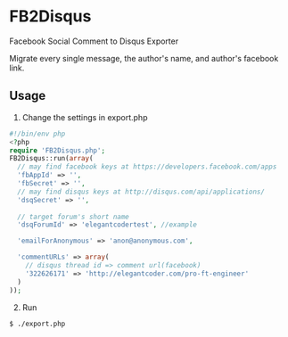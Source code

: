 FB2Disqus
=========

Facebook Social Comment to Disqus Exporter

Migrate every single message, the author's name, and author's facebook link.


## Usage

1. Change the settings in export.php
```php
#!/bin/env php
<?php
require 'FB2Disqus.php';
FB2Disqus::run(array(
  // may find facebook keys at https://developers.facebook.com/apps
  'fbAppId' => '',
  'fbSecret' => '',
  // may find disqus keys at http://disqus.com/api/applications/
  'dsqSecret' => '',
  
  // target forum's short name 
  'dsqForumId' => 'elegantcodertest', //example

  'emailForAnonymous' => 'anon@anonymous.com',

  'commentURLs' => array(
    // disqus thread id => comment url(facebook)
    '322626171' => 'http://elegantcoder.com/pro-ft-engineer'
  )
));
```

2. Run
```sh
$ ./export.php 
```
